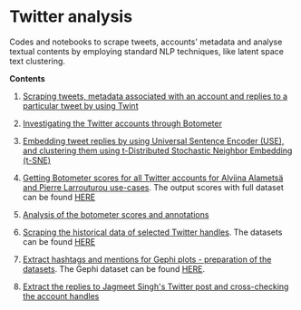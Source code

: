 # Twitter analysis

Codes and notebooks to scrape tweets, accounts' metadata and analyse textual contents by employing standard NLP techniques, like latent space text clustering.

**Contents**

1. [Scraping tweets, metadata associated with an account and replies to a particular tweet by using Twint](https://github.com/LondonStory/Twitter-Analysis/blob/main/twitter-scraping-using-twint.ipynb)

2. [Investigating the Twitter accounts through Botometer](https://github.com/LondonStory/Twitter-Analysis/blob/main/botometer.ipynb)

3. [Embedding tweet replies by using Universal Sentence Encoder (USE), and clustering them using t-Distributed Stochastic Neighbor Embedding (t-SNE)](https://github.com/LondonStory/Twitter-Analysis/blob/main/USE-sentence-embeddings-and-t-SNE-visualization.ipynb)

4. [Getting Botometer scores for all Twitter accounts for Alviina Alametsä and Pierre Larrouturou use-cases](https://github.com/LondonStory/Twitter-Analysis/blob/main/botometer-scores-twitter-replies.ipynb). The output scores with full dataset can be found [HERE](https://github.com/LondonStory/Twitter-Analysis/tree/main/output)

5. [Analysis of the botometer scores and annotations](https://github.com/LondonStory/Twitter-Analysis/blob/main/Alametsa-CSV-analysis.ipynb)

6. [Scraping the historical data of selected Twitter handles](https://github.com/LondonStory/Twitter-Analysis/blob/main/scrape-list-of-twitter-handles.ipynb). The datasets can be found [HERE](https://github.com/LondonStory/Twitter-Analysis/tree/main/Twitter-Accounts-Historical-Data)

7. [Extract hashtags and mentions for Gephi plots - preparation of the datasets](https://github.com/LondonStory/Twitter-Analysis/blob/main/Network-Analysis-of-Tweets.ipynb). The Gephi dataset can be found [HERE](https://github.com/LondonStory/Twitter-Analysis/tree/main/Gephi%20).

8. [Extract the replies to Jagmeet Singh's Twitter post and cross-checking the account handles]()
